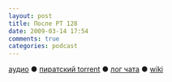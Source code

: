 ```yaml
---
layout: post
title: После РТ 128
date: 2009-03-14 17:54
comments: true
categories: podcast
---
```

[аудио](http://cdn.radio-t.com/rt128post.mp3) ● [пиратский torrent](http://pirates.radio-t.com/torrents/rt128post.mp3.torrent) ● [лог чата](http://chat.radio-t.com/logs/radio-t-128.html) ● [wiki](http://wiki.radio-t.com/%D0%9F%D0%BE%D1%81%D0%BB%D0%B5_%D0%A0%D0%A2_128)<audio src="http://cdn.radio-t.com/rt128post.mp3" preload="none">
